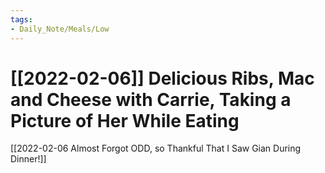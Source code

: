 ```yaml
---
tags:
- Daily_Note/Meals/Low
---
```


# [[2022-02-06]] Delicious Ribs, Mac and Cheese with Carrie, Taking a Picture of Her While Eating



[[2022-02-06 Almost Forgot ODD, so Thankful That I Saw Gian During Dinner!]]